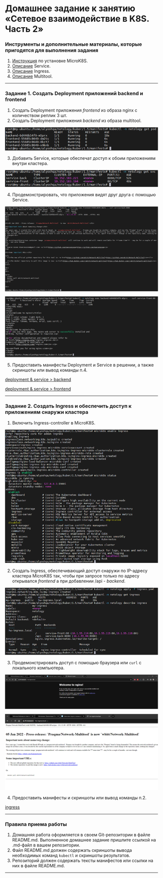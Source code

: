 # Домашнее задание к занятию «Сетевое взаимодействие в K8S. Часть 2»

### Инструменты и дополнительные материалы, которые пригодятся для выполнения задания

1. [Инструкция](https://microk8s.io/docs/getting-started) по установке MicroK8S.
2. [Описание](https://kubernetes.io/docs/concepts/services-networking/service/) Service.
3. [Описание](https://kubernetes.io/docs/concepts/services-networking/ingress/) Ingress.
4. [Описание](https://github.com/wbitt/Network-MultiTool) Multitool.

---

### Задание 1. Создать Deployment приложений backend и frontend

1. Создать Deployment приложения _frontend_ из образа nginx с количеством реплик 3 шт.
2. Создать Deployment приложения _backend_ из образа multitool.

![Screenshot](./img/Screenshot_1.png)

3. Добавить Service, которые обеспечат доступ к обоим приложениям внутри кластера.

![Screenshot](./img/Screenshot_2.png)

4. Продемонстрировать, что приложения видят друг друга с помощью Service.

![Screenshot](./img/Screenshot_3.png)

![Screenshot](./img/Screenshot_4.png)

5. Предоставить манифесты Deployment и Service в решении, а также скриншоты или вывод команды п.4.

[deployment & service > backend](./manifests/backend.yaml)

[deployment & service > frontend](./manifests/frontend.yaml)

---

### Задание 2. Создать Ingress и обеспечить доступ к приложениям снаружи кластера

1. Включить Ingress-controller в MicroK8S.

![Screenshot](./img/Screenshot_5.png)

2. Создать Ingress, обеспечивающий доступ снаружи по IP-адресу кластера MicroK8S так, чтобы при запросе только по адресу открывался _frontend_ а при добавлении /api - _backend_.

![Screenshot](./img/Screenshot_6.png)

3. Продемонстрировать доступ с помощью браузера или `curl` с локального компьютера.

![Screenshot](./img/Screenshot_7.png)

![Screenshot](./img/Screenshot_8.png)

4. Предоставить манифесты и скриншоты или вывод команды п.2.

[ingress](./manifests/ingress.yaml)

---

### Правила приема работы

1. Домашняя работа оформляется в своем Git-репозитории в файле README.md. Выполненное домашнее задание пришлите ссылкой на .md-файл в вашем репозитории.
2. Файл README.md должен содержать скриншоты вывода необходимых команд `kubectl` и скриншоты результатов.
3. Репозиторий должен содержать тексты манифестов или ссылки на них в файле README.md.

---
